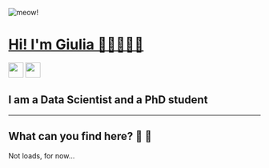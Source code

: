 ![meow! ](https://user-images.githubusercontent.com/33548935/138722810-8f823bcf-3f04-4745-8cc9-d1ebab13c514.gif)

# [Hi! I'm Giulia 👋🏼👩🏻‍💻][website]
[<img height="30" src="https://img.shields.io/badge/twitter-%231DA1F2.svg?&style=for-the-badge&logo=twitter&logoColor=white" />][twitter]
[<img height = '30' src = "https://img.shields.io/badge/LinkedIn-0077B5?style=for-the-badge&logo=linkedin&logoColor=white" />][linkedin]


[website]: https://www.turing.ac.uk/people/doctoral-students/giulia-occhini
[twitter]:https://twitter.com/GiuliaOcchini
[linkedin]: https://www.linkedin.com/in/giulia-occhini-7a21b8122/

## I am a Data Scientist and a PhD student 

---

## What can you find here? 🧐 🤔

Not loads, for now...
